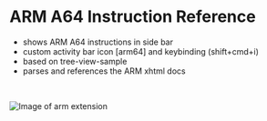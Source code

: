 # ARM A64 Instruction Reference

- shows ARM A64 instructions in side bar
- custom activity bar icon [arm64] and keybinding (shift+cmd+i)
- based on tree-view-sample
- parses and references the ARM xhtml docs
<br>


![Image of arm extension](https://raw.githubusercontent.com/whiteout2/arm64/main/media/arm_screenshot2.png)


<!-- # Custom tree view samples

- Node dependencies view
- Json Outline view
- Ftp file explorer view

## Running the example

- Open this example in VS Code Insiders
- `npm install`
- `npm run compile`
- `F5` to start debugging -->

